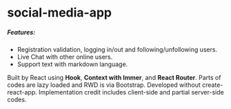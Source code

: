 # social-media-app
##### Features:
- Registration validation, logging in/out and following/unfollowing users.
- Live Chat with other online users.
- Support text with markdown language.

Built by React using **Hook**, **Context with Immer**, and **React Router**. Parts of codes are lazy loaded and RWD is via Bootstrap. Developed without create-react-app. Implementation credit includes client-side and partial server-side codes.

